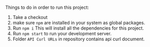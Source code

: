 Things to do in order to run this project:

1. Take a checkout
2. make sure `npm` are installed in your system as global packages.
3. Run `npm i` This will install all the dependencies for this project.
4. Run `npm start` to run your development server.
5. Folder `API Curl URLs` in repository contains api curl document.
